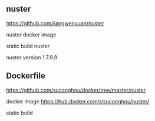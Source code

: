 ## nuster

https://github.com/jiangwenyuan/nuster

nuster docker image

static build nuster

nuster version 1.7.9.9


## Dockerfile

https://github.com/suconghou/docker/tree/master/nuster

docker image  https://hub.docker.com/r/suconghou/nuster/

static build

